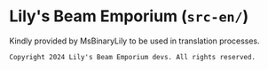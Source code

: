 # Lily's Beam Emporium (`src-en/`)

Kindly provided by MsBinaryLily to be used in translation processes.

```
Copyright 2024 Lily's Beam Emporium devs. All rights reserved.
```
